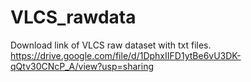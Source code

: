 # VLCS_rawdata
Download link of VLCS raw dataset with txt files.
https://drive.google.com/file/d/1DphxIIFD1ytBe6vU3DK-qQtv30CNcP_A/view?usp=sharing
